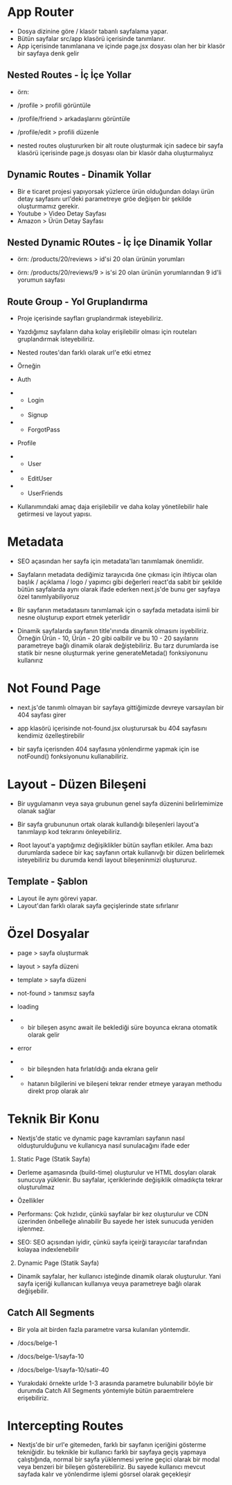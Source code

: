 # App Router

- Dosya dizinine göre / klasör tabanlı sayfalama yapar.
- Bütün sayfalar src/app klasörü içerisinde tanımlanır.
- App içerisinde tanımlanana ve içinde page.jsx dosyası olan her bir klasör bir sayfaya denk gelir

## Nested Routes - İç İçe Yollar

- örn:
- /profile > profili görüntüle
- /profile/friend > arkadaşlarını görüntüle
- /profile/edit > profili düzenle

- nested routes oluştururken bir alt route oluşturmak için sadece bir sayfa klasörü içerisinde page.js dosyası olan bir klasör daha oluşturmalıyız

## Dynamic Routes - Dinamik Yollar

- Bir e ticaret projesi yapıyorsak yüzlerce ürün olduğundan dolayı ürün detay sayfasını url'deki parametreye gröe değişen bir şekilde oluşturmamız gerekir.
- Youtube > Video Detay Sayfası
- Amazon > Ürün Detay Sayfası

## Nested Dynamic ROutes - İç İçe Dinamik Yollar

- örn: /products/20/reviews > id'si 20 olan ürünün yorumları

- örn: /products/20/reviews/9 > is'si 20 olan ürünün yorumlarından 9 id'li yorumun sayfası

## Route Group - Yol Gruplandırma

- Proje içerisinde sayfları gruplandırmak isteyebiliriz.

- Yazdığımız sayfaların daha kolay erişilebilir olması için routeları gruplandırmak isteyebiliriz.

- Nested routes'dan farklı olarak url'e etki etmez

- Örneğin

- Auth
- - Login
- - Signup
- - ForgotPass

- Profile
- - User
- - EditUser
- - UserFriends

- Kullanımındaki amaç daja erişilebilir ve daha kolay yönetilebilir hale getirmesi ve layout yapısı.

# Metadata

- SEO açasından her sayfa için metadata'ları tanımlamak önemlidir.

- Sayfaların metadata dediğimiz tarayıcıda öne çıkması için ihtiycaı olan başlık / açıklama / logo / yapımcı gibi değerleri react'da sabit bir şekilde bütün sayfalarda aynı olarak ifade ederken next.js'de bunu ger sayfaya özel tanımlyabiliyoruz

- Bir sayfanın metadatasını tanımlamak için o sayfada metadata isimli bir nesne oluşturup export etmek yeterlidir

- Dinamik sayfalarda sayfanın title'ınında dinamik olmasını isyebiliriz. Örneğin Ürün - 10, Ürün - 20 gibi oalbilir ve bu 10 - 20 sayılarını parametreye bağlı dinamik olarak değiştebiliriz. Bu tarz durumlarda ise statik bir nesne oluşturmak yerine generateMetada() fonksiyonunu kullanırız

# Not Found Page

- next.js'de tanımlı olmayan bir sayfaya gittiğimizde devreye varsayılan bir 404 sayfası girer

- app klasörü içerisinde not-found.jsx oluşturursak bu 404 sayfasını kendimiz özelleştirebilir

- bir sayfa içerisnden 404 sayfasına yönlendirme yapmak için ise notFound() fonksiyonunu kullanabiliriz.

# Layout - Düzen Bileşeni

- Bir uygulamanın veya saya grubunun genel sayfa düzenini belirlemimize olanak sağlar

- Bir sayfa grubununun ortak olarak kullandığı bileşenleri layout'a tanımlayıp kod tekrarını önleyebiliriz.

- Root layout'a yaptığımız değişiklikler bütün sayfları etikiler. Ama bazı durumlarda sadece bir kaç sayfanın ortak kullanıvğı bir düzen belirlemek isteyebiliriz bu durumda kendi layout bileşeninmizi oluştururuz.

## Template - Şablon

- Layout ile aynı görevi yapar.
- Layout'dan farklı olarak sayfa geçişlerinde state sıfırlanır

# Özel Dosyalar

- page > sayfa oluşturmak
- layout > sayfa düzeni
- template > sayfa düzeni
- not-found > tanımsız sayfa

- loading
- - bir bileşen async await ile beklediği süre boyunca ekrana otomatik olarak gelir

- error
- - bir bileşnden hata fırlatıldığı anda ekrana gelir
- - hatanın bilgilerini ve bileşeni tekrar render etmeye yarayan methodu direkt prop olarak alır

# Teknik Bir Konu

- Nextjs'de static ve dynamic page kavramları sayfanın nasıl olduşturulduğunu ve kullanıcya nasıl sunulacağını ifade eder

1. Static Page (Statik Sayfa)

- Derleme aşamasında (build-time) oluşturulur ve HTML dosyları olarak sunucuya yüklenir. Bu sayfalar, içeriklerinde değişiklik olmadıkçta tekrar oluşturulmaz

- Özellikler

* Performans: Çok hızlıdır, çünkü sayfalar bir kez oluşturulur ve CDN üzerinden önbelleğe alınabilir Bu sayede her istek sunucuda yeniden işlenmez.

* SEO: SEO açısından iyidir, çünkü sayfa içeirği tarayıcılar tarafından kolayaa indexlenebilir

2. Dynamic Page (Statik Sayfa)

- Dinamik sayfalar, her kullanıcı isteğinde dinamik olarak oluşturulur. Yani sayfa içeriği kullanıcan kullanıya veuya parametreye bağlı olarak değişebilir.

## Catch All Segments

- Bir yola ait birden fazla parametre varsa kulanılan yöntemdir.

- /docs/belge-1

- /docs/belge-1/sayfa-10

- /docs/belge-1/sayfa-10/satir-40

- Yurakıdaki örnekte urlde 1-3 arasında parametre bulunabilir böyle bir durumda Catch All Segments yöntemiyle bütün paraemtrelere erişebiliriz.

# Intercepting Routes

- Nextjs'de bir url'e gitemeden, farklı bir sayfanın içeriğini gösterme tekniğidir. bu teknikle bir kullanıcı farklı bir sayfaya geçiş yapmaya çalıştığında, normal bir sayfa yüklenmesi yerine geçici olarak bir modal veya benzeri bir bileşen gösterebiliriz. Bu sayede kullanıcı mevcut sayfada kalır ve yönlendirme işlemi gösrsel olarak geçekleşir
